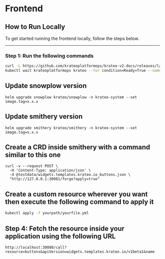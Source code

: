 # Frontend

## How to Run Locally

To get started running the frontend locally, follow the steps below.

---

### Step 1: Run the following commands

```bash
curl -L https://github.com/krateoplatformops/krateo-v2-docs/releases/latest/download/kind.sh | sh
kubectl wait krateoplatformops krateo --for condition=Ready=True --namespace krateo-system --timeout=300s
```

## Update snowplow version

`helm upgrade snowplow krateo/snowplow -n krateo-system --set image.tag=x.x.x`

## Update smithery version

`helm upgrade smithery krateo/smithery -n krateo-system --set image.tag=x.x.x`

## Create a CRD inside smithery with a command similar to this one

```
curl -v --request POST \
  -H 'Content-Type: application/json' \
  -d @testdata/widgets.templates.krateo.io_buttons.json \
  "http://127.0.0.1:30081/forge?apply=true"
```

## Create a custom resource wherever you want then execute the following command to apply it

```bash
kubectl apply -f yourpath/yourfile.yml
```

## Step 4: Fetch the resource inside your application using the following URL

```
http://localhost:30080/call?resource=buttons&apiVersion=widgets.templates.krateo.io/v1beta1&name
```